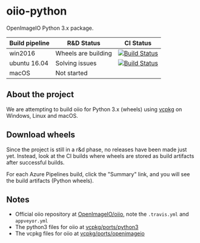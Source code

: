 # oiio-python

OpenImageIO Python 3.x package.

| Build pipeline | R&D Status | CI Status |
| ------------- | ------------- | ------------- |
| win2016 | Wheels are building | [![Build Status](https://fredrikaverpil.visualstudio.com/oiio-python/_apis/build/status/oiio-python-win2016?branchName=master)](https://fredrikaverpil.visualstudio.com/oiio-python/_build/latest?definitionId=5?branchName=master) |
| ubuntu 16.04 | Solving issues | [![Build Status](https://fredrikaverpil.visualstudio.com/oiio-python/_apis/build/status/oiio-python-ubuntu16.04?branchName=master)](https://fredrikaverpil.visualstudio.com/oiio-python/_build/latest?definitionId=6?branchName=master) |
| macOS | Not started | |

## About the project

We are attempting to build oiio for Python 3.x (wheels) using [vcpkg]() on Windows, Linux and macOS.

## Download wheels

Since the project is still in a r&d phase, no releases have been made just yet. Instead, look at the CI builds where wheels are stored as build artifacts after successful builds.

For each Azure Pipelines build, click the "Summary" link, and you will see the build artifacts (Python wheels).

## Notes

- Official oiio repository at [OpenImageIO/oiio](https://github.com/OpenImageIO/oiio), note the `.travis.yml` and `appveyor.yml`
- The python3 files for oiio at [vcpkg/ports/python3](https://github.com/Microsoft/vcpkg/tree/master/ports/python3)
- The vcpkg files for oiio at [vcpkg/ports/openimageio](https://github.com/Microsoft/vcpkg/tree/master/ports/openimageio)
